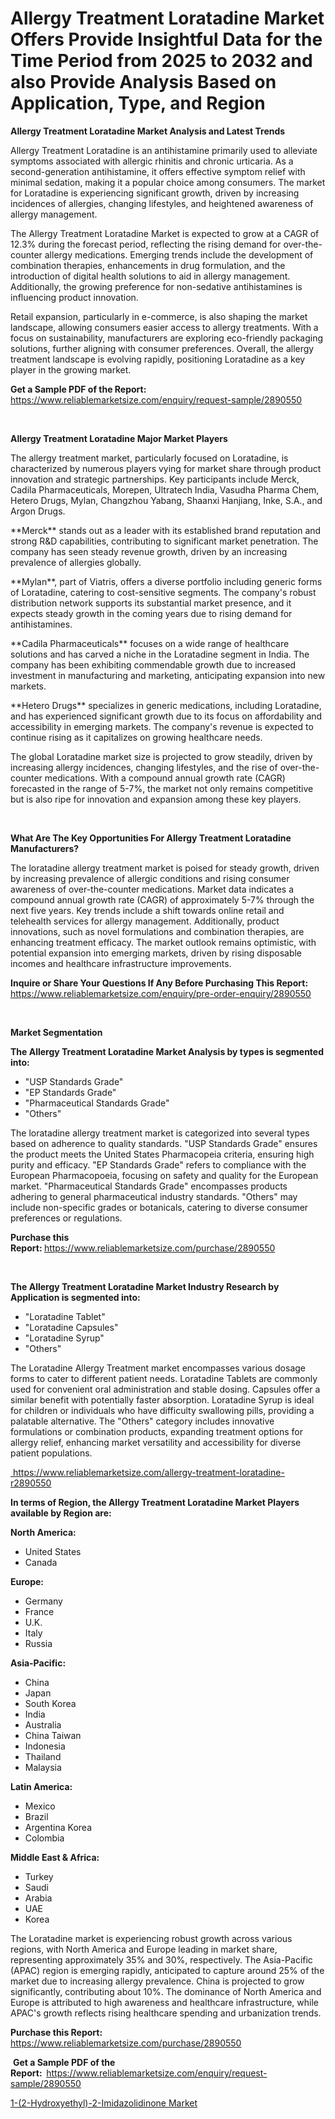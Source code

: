 <p><h1>Allergy Treatment Loratadine Market Offers Provide Insightful Data for the Time Period from 2025 to 2032 and also Provide Analysis Based on Application, Type, and Region</h1></p><p><strong>Allergy Treatment Loratadine Market Analysis and Latest Trends</strong></p>
<p><p>Allergy Treatment Loratadine is an antihistamine primarily used to alleviate symptoms associated with allergic rhinitis and chronic urticaria. As a second-generation antihistamine, it offers effective symptom relief with minimal sedation, making it a popular choice among consumers. The market for Loratadine is experiencing significant growth, driven by increasing incidences of allergies, changing lifestyles, and heightened awareness of allergy management.</p><p>The Allergy Treatment Loratadine Market is expected to grow at a CAGR of 12.3% during the forecast period, reflecting the rising demand for over-the-counter allergy medications. Emerging trends include the development of combination therapies, enhancements in drug formulation, and the introduction of digital health solutions to aid in allergy management. Additionally, the growing preference for non-sedative antihistamines is influencing product innovation. </p><p>Retail expansion, particularly in e-commerce, is also shaping the market landscape, allowing consumers easier access to allergy treatments. With a focus on sustainability, manufacturers are exploring eco-friendly packaging solutions, further aligning with consumer preferences. Overall, the allergy treatment landscape is evolving rapidly, positioning Loratadine as a key player in the growing market.</p></p>
<p><strong>Get a Sample PDF of the Report:&nbsp;</strong> <a href="https://www.reliablemarketsize.com/enquiry/request-sample/2890550?utm_campaign=2316&utm_medium=2&utm_source=Github&utm_content=ia&utm_term=14032025&utm_id=allergy-treatment-loratadine">https://www.reliablemarketsize.com/enquiry/request-sample/2890550</a></p>
<p>&nbsp;</p>
<p><strong>Allergy Treatment Loratadine Major Market Players</strong></p>
<p><p>The allergy treatment market, particularly focused on Loratadine, is characterized by numerous players vying for market share through product innovation and strategic partnerships. Key participants include Merck, Cadila Pharmaceuticals, Morepen, Ultratech India, Vasudha Pharma Chem, Hetero Drugs, Mylan, Changzhou Yabang, Shaanxi Hanjiang, Inke, S.A., and Argon Drugs.</p><p>**Merck** stands out as a leader with its established brand reputation and strong R&D capabilities, contributing to significant market penetration. The company has seen steady revenue growth, driven by an increasing prevalence of allergies globally.</p><p>**Mylan**, part of Viatris, offers a diverse portfolio including generic forms of Loratadine, catering to cost-sensitive segments. The company's robust distribution network supports its substantial market presence, and it expects steady growth in the coming years due to rising demand for antihistamines.</p><p>**Cadila Pharmaceuticals** focuses on a wide range of healthcare solutions and has carved a niche in the Loratadine segment in India. The company has been exhibiting commendable growth due to increased investment in manufacturing and marketing, anticipating expansion into new markets.</p><p>**Hetero Drugs** specializes in generic medications, including Loratadine, and has experienced significant growth due to its focus on affordability and accessibility in emerging markets. The company's revenue is expected to continue rising as it capitalizes on growing healthcare needs.</p><p>The global Loratadine market size is projected to grow steadily, driven by increasing allergy incidences, changing lifestyles, and the rise of over-the-counter medications. With a compound annual growth rate (CAGR) forecasted in the range of 5-7%, the market not only remains competitive but is also ripe for innovation and expansion among these key players.</p></p>
<p>&nbsp;</p>
<p><strong>What Are The Key Opportunities For Allergy Treatment Loratadine Manufacturers?</strong></p>
<p><p>The loratadine allergy treatment market is poised for steady growth, driven by increasing prevalence of allergic conditions and rising consumer awareness of over-the-counter medications. Market data indicates a compound annual growth rate (CAGR) of approximately 5-7% through the next five years. Key trends include a shift towards online retail and telehealth services for allergy management. Additionally, product innovations, such as novel formulations and combination therapies, are enhancing treatment efficacy. The market outlook remains optimistic, with potential expansion into emerging markets, driven by rising disposable incomes and healthcare infrastructure improvements.</p></p>
<p><strong>Inquire or Share Your Questions If Any Before Purchasing This Report:</strong> <a href="https://www.reliablemarketsize.com/enquiry/pre-order-enquiry/2890550?utm_campaign=2316&utm_medium=2&utm_source=Github&utm_content=ia&utm_term=14032025&utm_id=allergy-treatment-loratadine">https://www.reliablemarketsize.com/enquiry/pre-order-enquiry/2890550</a></p>
<p>&nbsp;</p>
<p><strong>Market Segmentation</strong></p>
<p><strong>The Allergy Treatment Loratadine Market Analysis by types is segmented into:</strong></p>
<p><ul><li>"USP Standards Grade"</li><li>"EP Standards Grade"</li><li>"Pharmaceutical Standards Grade"</li><li>"Others"</li></ul></p>
<p><p>The loratadine allergy treatment market is categorized into several types based on adherence to quality standards. "USP Standards Grade" ensures the product meets the United States Pharmacopeia criteria, ensuring high purity and efficacy. "EP Standards Grade" refers to compliance with the European Pharmacopoeia, focusing on safety and quality for the European market. "Pharmaceutical Standards Grade" encompasses products adhering to general pharmaceutical industry standards. "Others" may include non-specific grades or botanicals, catering to diverse consumer preferences or regulations.</p></p>
<p><strong>Purchase this Report:&nbsp;</strong><a href="https://www.reliablemarketsize.com/purchase/2890550?utm_campaign=2316&utm_medium=2&utm_source=Github&utm_content=ia&utm_term=14032025&utm_id=allergy-treatment-loratadine">https://www.reliablemarketsize.com/purchase/2890550</a></p>
<p>&nbsp;</p>
<p><strong>The Allergy Treatment Loratadine Market Industry Research by Application is segmented into:</strong></p>
<p><ul><li>"Loratadine Tablet"</li><li>"Loratadine Capsules"</li><li>"Loratadine Syrup"</li><li>"Others"</li></ul></p>
<p><p>The Loratadine Allergy Treatment market encompasses various dosage forms to cater to different patient needs. Loratadine Tablets are commonly used for convenient oral administration and stable dosing. Capsules offer a similar benefit with potentially faster absorption. Loratadine Syrup is ideal for children or individuals who have difficulty swallowing pills, providing a palatable alternative. The "Others" category includes innovative formulations or combination products, expanding treatment options for allergy relief, enhancing market versatility and accessibility for diverse patient populations.</p></p>
<p><a href="https://www.reliablemarketsize.com/allergy-treatment-loratadine-r2890550?utm_campaign=2316&utm_medium=2&utm_source=Github&utm_content=ia&utm_term=14032025&utm_id=allergy-treatment-loratadine">&nbsp;https://www.reliablemarketsize.com/allergy-treatment-loratadine-r2890550</a></p>
<p><strong>In terms of Region, the Allergy Treatment Loratadine Market Players available by Region are:</strong></p>
<p>
    <p> <strong> North America: </strong>
        <ul>
            <li>United States</li>
            <li>Canada</li>
        </ul>
        </p> 
    <p> <strong> Europe: </strong>
        <ul>
            <li>Germany</li>
            <li>France</li>
            <li>U.K.</li>
            <li>Italy</li>
            <li>Russia</li>
        </ul>
        </p> 
    <p> <strong> Asia-Pacific: </strong>
        <ul>
            <li>China</li>
            <li>Japan</li>
            <li>South Korea</li>
            <li>India</li>
            <li>Australia</li>
            <li>China Taiwan</li>
            <li>Indonesia</li>
            <li>Thailand</li>
            <li>Malaysia</li>
        </ul>
        </p> 
    <p> <strong> Latin America: </strong>
        <ul>
            <li>Mexico</li>
            <li>Brazil</li>
            <li>Argentina Korea</li>
            <li>Colombia</li>
        </ul>
        </p> 
    <p> <strong> Middle East & Africa: </strong>
        <ul>
            <li>Turkey</li>
            <li>Saudi</li>
            <li>Arabia</li>
            <li>UAE</li>
            <li>Korea</li>
        </ul>
    </p>
    </p>
<p><p>The Loratadine market is experiencing robust growth across various regions, with North America and Europe leading in market share, representing approximately 35% and 30%, respectively. The Asia-Pacific (APAC) region is emerging rapidly, anticipated to capture around 25% of the market due to increasing allergy prevalence. China is projected to grow significantly, contributing about 10%. The dominance of North America and Europe is attributed to high awareness and healthcare infrastructure, while APAC's growth reflects rising healthcare spending and urbanization trends.</p></p>
<p><strong>Purchase this Report: </strong><a href="https://www.reliablemarketsize.com/purchase/2890550?utm_campaign=2316&utm_medium=2&utm_source=Github&utm_content=ia&utm_term=14032025&utm_id=allergy-treatment-loratadine">https://www.reliablemarketsize.com/purchase/2890550</a></p>
<p>&nbsp;<strong>Get a Sample PDF of the Report:&nbsp;&nbsp;</strong><a href="https://www.reliablemarketsize.com/enquiry/request-sample/2890550?utm_campaign=2316&utm_medium=2&utm_source=Github&utm_content=ia&utm_term=14032025&utm_id=allergy-treatment-loratadine">https://www.reliablemarketsize.com/enquiry/request-sample/2890550</a></p>
<p><strong></strong></p>
<p><p><a href="https://github.com/bensemilia864/Market-Research-Report-List-1/blob/main/1-2-hydroxyethyl-2-imidazolidinone-market.md?utm_campaign=2316&utm_medium=2&utm_source=Github&utm_content=ia&utm_term=14032025&utm_id=allergy-treatment-loratadine">1-(2-Hydroxyethyl)-2-Imidazolidinone Market</a></p></p>